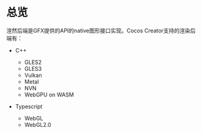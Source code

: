 # 总览

渲然后端是GFX提供的API的native图形接口实现。Cocos Creator支持的渲染后端有：

- C++
    - GLES2
    - GLES3
    - Vulkan
    - Metal
    - NVN
    - WebGPU on WASM

- Typescript
    - WebGL
    - WebGL2.0
